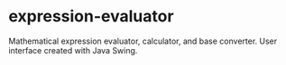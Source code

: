 # expression-evaluator

Mathematical expression evaluator, calculator, and base converter. User interface created with Java Swing.
